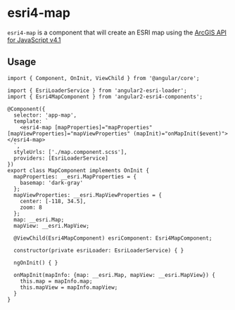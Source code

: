 # esri4-map

`esri4-map` is a component that will create an ESRI map using the [ArcGIS API for JavaScript v4.1](https://developers.arcgis.com/javascript/)

## Usage

```
import { Component, OnInit, ViewChild } from '@angular/core';

import { EsriLoaderService } from 'angular2-esri-loader';
import { Esri4MapComponent } from 'angular2-esri4-components';

@Component({
  selector: 'app-map',
  template: `
    <esri4-map [mapProperties]="mapProperties" [mapViewProperties]="mapViewProperties" (mapInit)="onMapInit($event)"></esri4-map>
  `,
  styleUrls: ['./map.component.scss'],
  providers: [EsriLoaderService]
})
export class MapComponent implements OnInit {
  mapProperties: __esri.MapProperties = {
    basemap: 'dark-gray'
  };
  mapViewProperties: __esri.MapViewProperties = {
    center: [-118, 34.5],
    zoom: 8
  };
  map: __esri.Map;
  mapView: __esri.MapView;

  @ViewChild(Esri4MapComponent) esriComponent: Esri4MapComponent;

  constructor(private esriLoader: EsriLoaderService) { }

  ngOnInit() { }

  onMapInit(mapInfo: {map: __esri.Map, mapView: __esri.MapView}) {
    this.map = mapInfo.map;
    this.mapView = mapInfo.mapView;
  }
}
```
